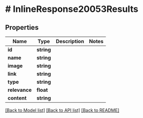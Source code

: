 # # InlineResponse20053Results

## Properties

Name | Type | Description | Notes
------------ | ------------- | ------------- | -------------
**id** | **string** |  | 
**name** | **string** |  | 
**image** | **string** |  | 
**link** | **string** |  | 
**type** | **string** |  | 
**relevance** | **float** |  | 
**content** | **string** |  | 

[[Back to Model list]](../../README.md#documentation-for-models) [[Back to API list]](../../README.md#documentation-for-api-endpoints) [[Back to README]](../../README.md)


